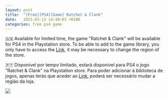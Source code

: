```yaml
---
layout: post
title:  "[Free][PS4][Game] Ratchet & Clank"
date:   2021-03-12 14:49:03 +0100
categories: free ps4 game
---
```


🇬🇧 Available for limited time, the game "Ratchet & Clank" will be available for PS4 in the Playstation store.
To be able to add to the game library, you only have to access the [Link][direct-link], it may be necessary to change the region of the store.

🇵🇹 Disponivel por tempo limitado, estará disponivel para PS4 o jogo "Ratchet & Clank" na Playstation store.
Para poder adicionar à biblioteca de jogos, apenas terás que aceder ao [Link][direct-link], poderá ser necessário mudar a região da loja.

<!--
![image game](/images/WargameRedDragon.jpg)
![image game]({{ BASE_PATH }}/assets/images/WargameRedDragon.jpg)
-->

<img src="{{ site.BASE_PATH }}/images/ratchetandclank.jpg">

[direct-link]: https://store.playstation.com/pt-pt/product/EP9000-CUSA01073_00-RCPS400000000000